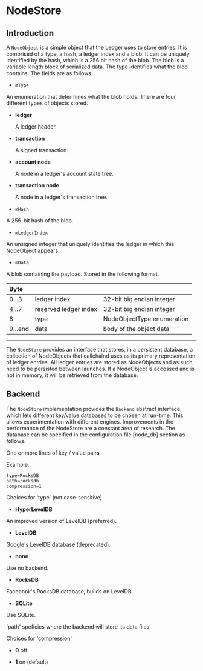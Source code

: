 # NodeStore

## Introduction

A `NodeObject` is a simple object that the Ledger uses to store entries. It is 
comprised of a type, a hash, a ledger index and a blob. It can be uniquely 
identified by the hash, which is a 256 bit hash of the blob. The blob is a 
variable length block of serialized data. The type identifies what the blob 
contains. The fields are as follows: 
    
* `mType`

 An enumeration that determines what the blob holds. There are four 
 different types of objects stored. 

 * **ledger**
    
   A ledger header.

 * **transaction**
      
   A signed transaction.
      
 * **account node**
        
   A node in a ledger's account state tree.
        
 * **transaction node**
        
   A node in a ledger's transaction tree.
    
* `mHash`

 A 256-bit hash of the blob.

* `mLedgerIndex`
      
 An unsigned integer that uniquely identifies the ledger in which this 
   NodeObject appears.

* `mData`
      
 A blob containing the payload. Stored in the following format.
 
|Byte   |                     |                          |
|:------|:--------------------|:-------------------------|
|0...3  |ledger index         |32-bit big endian integer |
|4...7  |reserved ledger index|32-bit big endian integer |
|8      |type                 |NodeObjectType enumeration|
|9...end|data                 |body of the object data   |
---    
The `NodeStore` provides an interface that stores, in a persistent database, a 
collection of NodeObjects that callchaind uses as its primary representation of 
ledger entries. All ledger entries are stored as NodeObjects and as such, need 
to be persisted between launches. If a NodeObject is accessed and is not in 
memory, it will be retrieved from the database.

## Backend

The `NodeStore` implementation provides the `Backend` abstract interface, 
which lets different key/value databases to be chosen at run-time. This allows 
experimentation with different engines. Improvements in the performance of the 
NodeStore are a constant area of research. The database can be specified in 
the configuration file [node_db] section as follows.

One or more lines of key / value pairs

Example:
```
type=RocksDB
path=rocksdb
compression=1
```
Choices for 'type' (not case-sensitive)
   
* **HyperLevelDB**
  
 An improved version of LevelDB (preferred).

* **LevelDB**

 Google's LevelDB database (deprecated).

* **none**

 Use no backend.

* **RocksDB**

 Facebook's RocksDB database, builds on LevelDB. 

* **SQLite**

 Use SQLite.

'path' speficies where the backend will store its data files.

Choices for 'compression'

* **0** off

* **1** on (default)